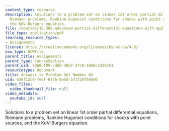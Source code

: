 ```yaml
---
content_type: resource
description: Solutions to a problem set on linear 1st order partial differential equations,
  Riemann problems, Rankine Hugoniot conditions for shocks with point sources, and
  the KdV-Burgers equation.
file: /courses/18-306-advanced-partial-differential-equations-with-applications-fall-2009/436f12c9feef077b8e5d571726f0de06_MIT18_306f09_sol_pset_03_09.pdf
file_type: application/pdf
learning_resource_types:
- Assignments
license: https://creativecommons.org/licenses/by-nc-sa/4.0/
ocw_type: OCWFile
parent_title: Assignments
parent_type: CourseSection
parent_uid: 58b8cf09-cddb-40d7-27c8-1068ccd19c51
resourcetype: Document
title: Answers to Problem Set Number 03
uid: 436f12c9-feef-077b-8e5d-571726f0de06
video_files:
  video_thumbnail_file: null
video_metadata:
  youtube_id: null
---
```

Solutions to a problem set on linear 1st order partial differential equations, Riemann problems, Rankine Hugoniot conditions for shocks with point sources, and the KdV-Burgers equation.